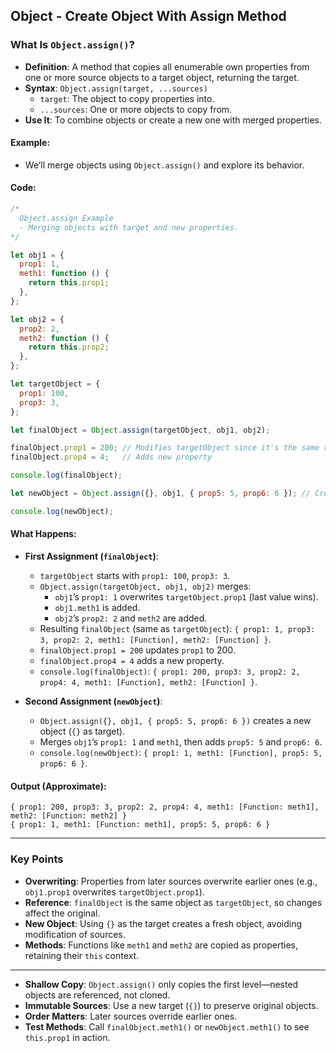 
## Object - Create Object With Assign Method

### What Is `Object.assign()`?
- **Definition**: A method that copies all enumerable own properties from one or more source objects to a target object, returning the target.
- **Syntax**: `Object.assign(target, ...sources)`
  - `target`: The object to copy properties into.
  - `...sources`: One or more objects to copy from.
- **Use It**: To combine objects or create a new one with merged properties.

#### Example:
- We’ll merge objects using `Object.assign()` and explore its behavior.

#### Code:
```javascript
/*
  Object.assign Example
  - Merging objects with target and new properties.
*/

let obj1 = {
  prop1: 1,
  meth1: function () {
    return this.prop1;
  },
};

let obj2 = {
  prop2: 2,
  meth2: function () {
    return this.prop2;
  },
};

let targetObject = {
  prop1: 100,
  prop3: 3,
};

let finalObject = Object.assign(targetObject, obj1, obj2);

finalObject.prop1 = 200; // Modifies targetObject since it's the same reference
finalObject.prop4 = 4;   // Adds new property

console.log(finalObject);

let newObject = Object.assign({}, obj1, { prop5: 5, prop6: 6 }); // Creates new object

console.log(newObject);
```

#### What Happens:
- **First Assignment (`finalObject`)**:
  - `targetObject` starts with `prop1: 100`, `prop3: 3`.
  - `Object.assign(targetObject, obj1, obj2)` merges:
    - `obj1`’s `prop1: 1` overwrites `targetObject.prop1` (last value wins).
    - `obj1.meth1` is added.
    - `obj2`’s `prop2: 2` and `meth2` are added.
  - Resulting `finalObject` (same as `targetObject`): `{ prop1: 1, prop3: 3, prop2: 2, meth1: [Function], meth2: [Function] }`.
  - `finalObject.prop1 = 200` updates `prop1` to 200.
  - `finalObject.prop4 = 4` adds a new property.
  - `console.log(finalObject)`: `{ prop1: 200, prop3: 3, prop2: 2, prop4: 4, meth1: [Function], meth2: [Function] }`.

- **Second Assignment (`newObject`)**:
  - `Object.assign({}, obj1, { prop5: 5, prop6: 6 })` creates a new object (`{}` as target).
  - Merges `obj1`’s `prop1: 1` and `meth1`, then adds `prop5: 5` and `prop6: 6`.
  - `console.log(newObject)`: `{ prop1: 1, meth1: [Function], prop5: 5, prop6: 6 }`.

#### Output (Approximate):
```
{ prop1: 200, prop3: 3, prop2: 2, prop4: 4, meth1: [Function: meth1], meth2: [Function: meth2] }
{ prop1: 1, meth1: [Function: meth1], prop5: 5, prop6: 6 }
```

---

### Key Points
- **Overwriting**: Properties from later sources overwrite earlier ones (e.g., `obj1.prop1` overwrites `targetObject.prop1`).
- **Reference**: `finalObject` is the same object as `targetObject`, so changes affect the original.
- **New Object**: Using `{}` as the target creates a fresh object, avoiding modification of sources.
- **Methods**: Functions like `meth1` and `meth2` are copied as properties, retaining their `this` context.

---


- **Shallow Copy**: `Object.assign()` only copies the first level—nested objects are referenced, not cloned.
- **Immutable Sources**: Use a new target (`{}`) to preserve original objects.
- **Order Matters**: Later sources override earlier ones.
- **Test Methods**: Call `finalObject.meth1()` or `newObject.meth1()` to see `this.prop1` in action.
